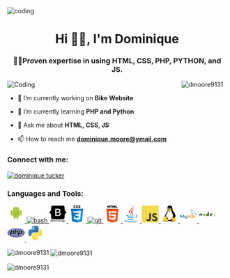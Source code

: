  <img src="https://sp-ao.shortpixel.ai/client/to_webp,q_glossy,ret_img/https://qrangers.com/wp-content/uploads/2021/09/Banner-Introduction-to-3D-Animation.png" width="1000" height="300" alt="coding">
<h1 align="center">Hi 👋🏿, I'm Dominique</h1>
<h3 align="center">👋🏿Proven expertise in using HTML, CSS, PHP, PYTHON, and JS.</h3>
<img algin="right" alt="Coding" width="400" src="https://encrypted-tbn0.gstatic.com/images?q=tbn:ANd9GcQPOSeZamtwCPGnKaNoS98QqlESjfGXF0hYqQ&usqp=CAU"

<p align="left"> <img src="https://komarev.com/ghpvc/?username=dmoore9131&label=Profile%20views&color=0e75b6&style=flat" alt="dmoore9131" /> </p>

- 🔭 I’m currently working on **Bike Website**

- 🌱 I’m currently learning **PHP and Python**

- 💬 Ask me about **HTML, CSS, JS**

- 📫 How to reach me **dominique.moore@ymail.com**

<h3 align="left">Connect with me:</h3>
<p align="left">
<a href="https://linkedin.com/in/dominique tucker" target="blank"><img align="center" src="https://raw.githubusercontent.com/rahuldkjain/github-profile-readme-generator/master/src/images/icons/Social/linked-in-alt.svg" alt="dominique tucker" height="30" width="40" /></a>
</p>

<h3 align="left">Languages and Tools:</h3>
<p align="left"> <a href="https://developer.android.com" target="_blank" rel="noreferrer"> <img src="https://raw.githubusercontent.com/devicons/devicon/master/icons/android/android-original-wordmark.svg" alt="android" width="40" height="40"/> </a> <a href="https://www.gnu.org/software/bash/" target="_blank" rel="noreferrer"> <img src="https://www.vectorlogo.zone/logos/gnu_bash/gnu_bash-icon.svg" alt="bash" width="40" height="40"/> </a> <a href="https://getbootstrap.com" target="_blank" rel="noreferrer"> <img src="https://raw.githubusercontent.com/devicons/devicon/master/icons/bootstrap/bootstrap-plain-wordmark.svg" alt="bootstrap" width="40" height="40"/> </a> <a href="https://www.w3schools.com/css/" target="_blank" rel="noreferrer"> <img src="https://raw.githubusercontent.com/devicons/devicon/master/icons/css3/css3-original-wordmark.svg" alt="css3" width="40" height="40"/> </a> <a href="https://git-scm.com/" target="_blank" rel="noreferrer"> <img src="https://www.vectorlogo.zone/logos/git-scm/git-scm-icon.svg" alt="git" width="40" height="40"/> </a> <a href="https://www.w3.org/html/" target="_blank" rel="noreferrer"> <img src="https://raw.githubusercontent.com/devicons/devicon/master/icons/html5/html5-original-wordmark.svg" alt="html5" width="40" height="40"/> </a> <a href="https://www.java.com" target="_blank" rel="noreferrer"> <img src="https://raw.githubusercontent.com/devicons/devicon/master/icons/java/java-original.svg" alt="java" width="40" height="40"/> </a> <a href="https://developer.mozilla.org/en-US/docs/Web/JavaScript" target="_blank" rel="noreferrer"> <img src="https://raw.githubusercontent.com/devicons/devicon/master/icons/javascript/javascript-original.svg" alt="javascript" width="40" height="40"/> </a> <a href="https://www.linux.org/" target="_blank" rel="noreferrer"> <img src="https://raw.githubusercontent.com/devicons/devicon/master/icons/linux/linux-original.svg" alt="linux" width="40" height="40"/> </a> <a href="https://www.mysql.com/" target="_blank" rel="noreferrer"> <img src="https://raw.githubusercontent.com/devicons/devicon/master/icons/mysql/mysql-original-wordmark.svg" alt="mysql" width="40" height="40"/> </a> <a href="https://nodejs.org" target="_blank" rel="noreferrer"> <img src="https://raw.githubusercontent.com/devicons/devicon/master/icons/nodejs/nodejs-original-wordmark.svg" alt="nodejs" width="40" height="40"/> </a> <a href="https://www.php.net" target="_blank" rel="noreferrer"> <img src="https://raw.githubusercontent.com/devicons/devicon/master/icons/php/php-original.svg" alt="php" width="40" height="40"/> </a> <a href="https://www.python.org" target="_blank" rel="noreferrer"> <img src="https://raw.githubusercontent.com/devicons/devicon/master/icons/python/python-original.svg" alt="python" width="40" height="40"/> </a> </p>

<p><img align="left" src="https://github-readme-stats.vercel.app/api/top-langs?username=dmoore9131&show_icons=true&locale=en&layout=compact" alt="dmoore9131" /></p>

<p>&nbsp;<img align="center" src="https://github-readme-stats.vercel.app/api?username=dmoore9131&show_icons=true&locale=en" alt="dmoore9131" /></p>

<p><img align="center" src="https://github-readme-streak-stats.herokuapp.com/?user=dmoore9131&" alt="dmoore9131" /></p>
